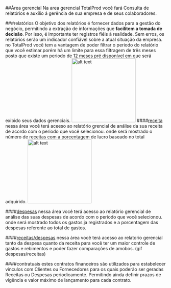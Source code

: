 ##Área gerencial 
Na area gerencial TotalProd você fará Consulta de relatórios e auxílio á gerência de sua empresa e de seus colaboradores.

###relatórios
O objetivo dos relatórios é fornecer dados para a gestão do negócio, permitindo a extração de informações que **facilitem a tomada de decisão**. Por isso, é importante ter registros fiéis à realidade. Sem erros, os relatórios serão um indicador confiável sobre a atual situação da empresa. no TotalProd você tem a vantagem de poder filtrar o periodo do relatório que você estimar.porém há um limite para essa filtragem de três meses posto que existe um periodo de 12 meses pré disponível em que será exibido seus dados gerenciais.
<img src="file:///home/tutano/documentation/gif/filtragem.gif" alt="alt text" width="200"/>
####[receita](glossario.md)
nessa área você terá aceeso ao relatório grencial de análise da sua receita de acordo com o periodo que você selecionou. onde será mostrado o número de receitas com a porcentagem de lucro baseado no total adquirido.
<img src="file:///home/tutano/documentation/gif/receita.gif" alt="alt text" width="200"/> 

####[despesas](glossario.md)
nessa área você terá acesso ao relatório gerencial de análise das suas despesas de acordo com o periodo que você selecionou. onde será mostrado todos os gastos ja registrados e a porcentagem das despesas referente ao total de gastos.

####[receitas/despesas](glossario)
nessa área você terá acesso ao relatorio gerencial tanto da despesa quanto da receita para você ter um maior controle de gastos e rebimentos e poder fazer comparações de amobos.
(gif despesas/receitas)

####contratuais
estes contratos financeiros são utilizados para estabelecer vínculos com Clientes ou Fornecedores para os quais poderão ser geradas Receitas ou Despesas periodicamente. Permitindo ainda definir prazos de vigência e valor máximo de lançamento para cada contrato.



